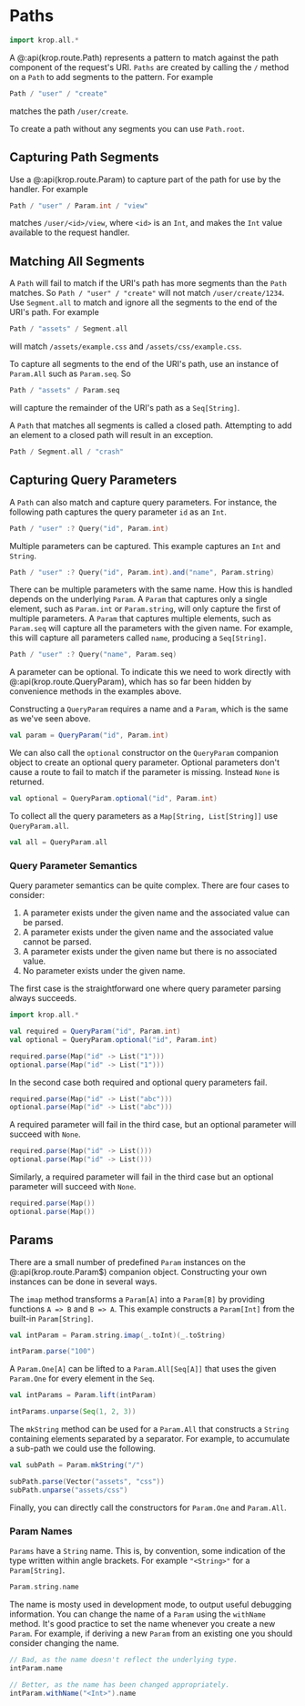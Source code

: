 # Paths

```scala mdoc:invisible
import krop.all.*
```

A @:api(krop.route.Path) represents a pattern to match against the path component of the request's URI. `Paths` are created by calling the `/` method on a `Path` to add segments to the pattern. For example

```scala mdoc:silent
Path / "user" / "create"
```

matches the path `/user/create`.

To create a path without any segments you can use `Path.root`.


## Capturing Path Segments

Use a @:api(krop.route.Param) to capture part of the path for use by the handler.
For example

```scala mdoc:silent
Path / "user" / Param.int / "view"
```

matches `/user/<id>/view`, where `<id>` is an `Int`, and makes the `Int`
value available to the request handler.


## Matching All Segments

A `Path` will fail to match if the URI's path has more segments than the
`Path` matches. So `Path / "user" / "create"` will not match
`/user/create/1234`. Use `Segment.all` to match and ignore all the segments
to the end of the URI's path. For example

```scala mdoc:silent
Path / "assets" / Segment.all
```

will match `/assets/example.css` and `/assets/css/example.css`.

To capture all segments to the end of the URI's path, use an instance of
`Param.All` such as `Param.seq`. So

```scala mdoc:silent
Path / "assets" / Param.seq
```

will capture the remainder of the URI's path as a `Seq[String]`.

A `Path` that matches all segments is called a closed path. Attempting to add an
element to a closed path will result in an exception.

```scala mdoc:crash
Path / Segment.all / "crash"
```


## Capturing Query Parameters

A `Path` can also match and capture query parameters. For instance, the following path captures the query parameter `id` as an `Int`.

```scala mdoc:silent
Path / "user" :? Query("id", Param.int)
```

Multiple parameters can be captured. This example captures an `Int` and `String`.

```scala mdoc:silent
Path / "user" :? Query("id", Param.int).and("name", Param.string)
```

There can be multiple parameters with the same name. How this is handled depends on the underlying `Param`. A `Param` that captures only a single element, such as `Param.int` or `Param.string`, will only capture the first of multiple parameters. A `Param` that captures multiple elements, such as `Param.seq` will capture all the parameters with the given name. For example, this will capture all parameters called `name`, producing a `Seq[String]`.

```scala mdoc:silent
Path / "user" :? Query("name", Param.seq)
```

A parameter can be optional. To indicate this we need to work directly with @:api(krop.route.QueryParam), which has so far been hidden by convenience methods in the examples above.

Constructing a `QueryParam` requires a name and a `Param`, which is the same as we've seen above.

```scala mdoc:silent
val param = QueryParam("id", Param.int)
```

We can also call the `optional` constructor on the `QueryParam` companion object to create an optional query parameter. Optional parameters don't cause a route to fail to match if the parameter is missing. Instead `None` is returned.

```scala mdoc:silent
val optional = QueryParam.optional("id", Param.int)
```

To collect all the query parameters as a `Map[String, List[String]]` use `QueryParam.all`.

```scala mdoc:silent
val all = QueryParam.all
```


### Query Parameter Semantics

Query parameter semantics can be quite complex. There are four cases to consider:

1. A parameter exists under the given name and the associated value can be parsed.
2. A parameter exists under the given name and the associated value cannot be parsed.
3. A parameter exists under the given name but there is no associated value.
4. No parameter exists under the given name.

The first case is the straightforward one where query parameter parsing always succeeds.

```scala mdoc:reset:invisible
import krop.all.*
```
```scala mdoc:silent
val required = QueryParam("id", Param.int)
val optional = QueryParam.optional("id", Param.int)
```
```scala mdoc
required.parse(Map("id" -> List("1")))
optional.parse(Map("id" -> List("1")))
```

In the second case both required and optional query parameters fail.

```scala mdoc
required.parse(Map("id" -> List("abc")))
optional.parse(Map("id" -> List("abc")))
```

A required parameter will fail in the third case, but an optional parameter will succeed with `None`.

```scala mdoc
required.parse(Map("id" -> List()))
optional.parse(Map("id" -> List()))
```

Similarly, a required parameter will fail in the third case but an optional parameter will succeed with `None`.

```scala mdoc
required.parse(Map())
optional.parse(Map())
```


## Params

There are a small number of predefined `Param` instances on the
@:api(krop.route.Param$) companion object. Constructing your own instances can
be done in several ways.

The `imap` method transforms a `Param[A]` into a `Param[B]` by providing
functions `A => B` and `B => A`. This example constructs a `Param[Int]` from the
built-in `Param[String]`.

```scala mdoc:silent
val intParam = Param.string.imap(_.toInt)(_.toString)
```
```scala mdoc
intParam.parse("100")
```

A `Param.One[A]` can be lifted to a `Param.All[Seq[A]]` that uses the given
`Param.One` for every element in the `Seq`.

```scala mdoc:silent
val intParams = Param.lift(intParam)
```
```scala mdoc
intParams.unparse(Seq(1, 2, 3))
```

The `mkString` method can be used for a `Param.All` that constructs a `String`
containing elements separated by a separator. For example, to accumulate a
sub-path we could use the following.

```scala mdoc:silent
val subPath = Param.mkString("/")
```
```scala mdoc
subPath.parse(Vector("assets", "css"))
subPath.unparse("assets/css")
```

Finally, you can directly call the constructors for `Param.One` and `Param.All`.


### Param Names

`Params` have a `String` name. This is, by convention, some indication of the type written within angle brackets. For example `"<String>"` for a `Param[String]`.

```scala mdoc
Param.string.name
```

The name is mosty used in development mode, to output useful debugging information. You can change the name of a `Param` using the `withName` method. It's good practice to set the name whenever you create a new `Param`. For example, if deriving a new `Param` from an existing one you should consider changing the name.

```scala mdoc
// Bad, as the name doesn't reflect the underlying type.
intParam.name

// Better, as the name has been changed appropriately.
intParam.withName("<Int>").name
```
